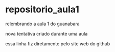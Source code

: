 # repositorio_aula1
 relembrando a aula 1 do guanabara 

nova tentativa criado durante uma aula 

essa linha fiz diretamente pelo site web do github

